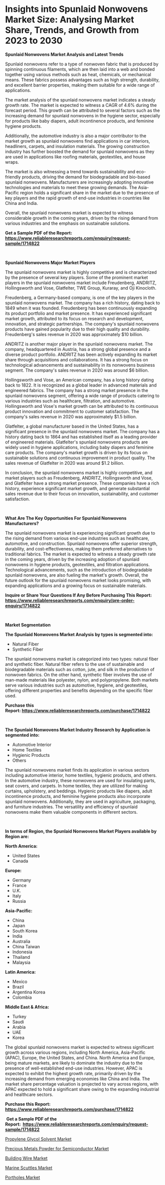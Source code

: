 <p><h1>Insights into Spunlaid Nonwovens Market Size: Analysing Market Share, Trends, and Growth from 2023 to 2030</h1></p><p><strong>Spunlaid Nonwovens Market Analysis and Latest Trends</strong></p>
<p><p>Spunlaid nonwovens refer to a type of nonwoven fabric that is produced by spinning continuous filaments, which are then laid into a web and bonded together using various methods such as heat, chemicals, or mechanical means. These fabrics possess advantages such as high strength, durability, and excellent barrier properties, making them suitable for a wide range of applications.</p><p>The market analysis of the spunlaid nonwovens market indicates a steady growth rate. The market is expected to witness a CAGR of 4.6% during the forecast period. This growth can be attributed to several factors such as the increasing demand for spunlaid nonwovens in the hygiene sector, especially for products like baby diapers, adult incontinence products, and feminine hygiene products.</p><p>Additionally, the automotive industry is also a major contributor to the market growth as spunlaid nonwovens find applications in car interiors, headliners, carpets, and insulation materials. The growing construction industry has further boosted the demand for spunlaid nonwovens as they are used in applications like roofing materials, geotextiles, and house wraps.</p><p>The market is also witnessing a trend towards sustainability and eco-friendly products, driving the demand for biodegradable and bio-based spunlaid nonwovens. Manufacturers are increasingly adopting innovative technologies and materials to meet these growing demands. The Asia-Pacific region holds a significant share in the market due to the presence of key players and the rapid growth of end-use industries in countries like China and India.</p><p>Overall, the spunlaid nonwovens market is expected to witness considerable growth in the coming years, driven by the rising demand from various industries and the emphasis on sustainable solutions.</p></p>
<p><strong>Get a Sample PDF of the Report:&nbsp; <a href="https://www.reliableresearchreports.com/enquiry/request-sample/1714822">https://www.reliableresearchreports.com/enquiry/request-sample/1714822</a></strong></p>
<p>&nbsp;</p>
<p><strong>Spunlaid Nonwovens Major Market Players</strong></p>
<p><p>The spunlaid nonwovens market is highly competitive and is characterized by the presence of several key players. Some of the prominent market players in the spunlaid nonwovens market include Freudenberg, ANDRITZ, Hollingsworth and Vose, Glatfelter, TWE Group, Kuraray, and Oji Kinocloth.</p><p>Freudenberg, a Germany-based company, is one of the key players in the spunlaid nonwovens market. The company has a rich history, dating back to 1849 when it was founded. Freudenberg has been continuously expanding its product portfolio and market presence. It has experienced significant market growth, attributed to its focus on research and development, innovation, and strategic partnerships. The company's spunlaid nonwovens products have gained popularity due to their high quality and durability. Freudenberg's sales revenue in 2020 was approximately $10 billion.</p><p>ANDRITZ is another major player in the spunlaid nonwovens market. The company, headquartered in Austria, has a strong global presence and a diverse product portfolio. ANDRITZ has been actively expanding its market share through acquisitions and collaborations. It has a strong focus on technological advancements and sustainability in its nonwovens business segment. The company's sales revenue in 2020 was around $6 billion.</p><p>Hollingsworth and Vose, an American company, has a long history dating back to 1822. It is recognized as a global leader in advanced materials and engineered fabrics. The company has a strong market presence in the spunlaid nonwovens segment, offering a wide range of products catering to various industries such as healthcare, filtration, and automotive. Hollingsworth and Vose's market growth can be attributed to its continuous product innovation and commitment to customer satisfaction. The company's sales revenue in 2020 was approximately $1.5 billion.</p><p>Glatfelter, a global manufacturer based in the United States, has a significant presence in the spunlaid nonwovens market. The company has a history dating back to 1864 and has established itself as a leading provider of engineered materials. Glatfelter's spunlaid nonwovens products are widely used in hygiene applications, including baby diapers and feminine care products. The company's market growth is driven by its focus on sustainable solutions and continuous improvement in product quality. The sales revenue of Glatfelter in 2020 was around $1.2 billion.</p><p>In conclusion, the spunlaid nonwovens market is highly competitive, and market players such as Freudenberg, ANDRITZ, Hollingsworth and Vose, and Glatfelter have a strong market presence. These companies have a rich history, experience significant market growth, and generate substantial sales revenue due to their focus on innovation, sustainability, and customer satisfaction.</p></p>
<p>&nbsp;</p>
<p><strong>What Are The Key Opportunities For Spunlaid Nonwovens Manufacturers?</strong></p>
<p><p>The spunlaid nonwovens market is experiencing significant growth due to the rising demand from various end-use industries such as healthcare, automotive, and construction. Spunlaid nonwovens offer superior strength, durability, and cost-effectiveness, making them preferred alternatives to traditional fabrics. The market is expected to witness a steady growth rate in the coming years, driven by the increasing adoption of spunlaid nonwovens in hygiene products, geotextiles, and filtration applications. Technological advancements, such as the introduction of biodegradable spunlaid nonwovens, are also fueling the market's growth. Overall, the future outlook for the spunlaid nonwovens market looks promising, with expanding applications and a growing focus on sustainable materials.</p></p>
<p><strong>Inquire or Share Your Questions If Any Before Purchasing This Report: <a href="https://www.reliableresearchreports.com/enquiry/pre-order-enquiry/1714822">https://www.reliableresearchreports.com/enquiry/pre-order-enquiry/1714822</a></strong></p>
<p>&nbsp;</p>
<p><strong>Market Segmentation</strong></p>
<p><strong>The Spunlaid Nonwovens Market Analysis by types is segmented into:</strong></p>
<p><ul><li>Natural Fiber</li><li>Synthetic Fiber</li></ul></p>
<p><p>The spunlaid nonwovens market is categorized into two types: natural fiber and synthetic fiber. Natural fiber refers to the use of sustainable and biodegradable materials such as cotton, jute, and silk in the production of nonwoven fabrics. On the other hand, synthetic fiber involves the use of man-made materials like polyester, nylon, and polypropylene. Both markets serve various industries such as automotive, hygiene, and geotextiles, offering different properties and benefits depending on the specific fiber used.</p></p>
<p><strong>Purchase this Report:&nbsp;<a href="https://www.reliableresearchreports.com/purchase/1714822">https://www.reliableresearchreports.com/purchase/1714822</a></strong></p>
<p>&nbsp;</p>
<p><strong>The Spunlaid Nonwovens Market Industry Research by Application is segmented into:</strong></p>
<p><ul><li>Automotive Interior</li><li>Home Textiles</li><li>Hygienic Products</li><li>Others</li></ul></p>
<p><p>The spunlaid nonwovens market finds its application in various sectors including automotive interior, home textiles, hygienic products, and others. In the automotive industry, these nonwovens are used for insulating parts, seat covers, and carpets. In home textiles, they are utilized for making curtains, upholstery, and beddings. Hygienic products like diapers, adult incontinence products, and feminine hygiene products also incorporate spunlaid nonwovens. Additionally, they are used in agriculture, packaging, and furniture industries. The versatility and efficiency of spunlaid nonwovens make them valuable components in different sectors.</p></p>
<p>&nbsp;</p>
<p><strong>In terms of Region, the Spunlaid Nonwovens Market Players available by Region are:</strong></p>
<p>
    <p> <strong> North America: </strong>
        <ul>
            <li>United States</li>
            <li>Canada</li>
        </ul>
        </p> 
    <p> <strong> Europe: </strong>
        <ul>
            <li>Germany</li>
            <li>France</li>
            <li>U.K.</li>
            <li>Italy</li>
            <li>Russia</li>
        </ul>
        </p> 
    <p> <strong> Asia-Pacific: </strong>
        <ul>
            <li>China</li>
            <li>Japan</li>
            <li>South Korea</li>
            <li>India</li>
            <li>Australia</li>
            <li>China Taiwan</li>
            <li>Indonesia</li>
            <li>Thailand</li>
            <li>Malaysia</li>
        </ul>
        </p> 
    <p> <strong> Latin America: </strong>
        <ul>
            <li>Mexico</li>
            <li>Brazil</li>
            <li>Argentina Korea</li>
            <li>Colombia</li>
        </ul>
        </p> 
    <p> <strong> Middle East & Africa: </strong>
        <ul>
            <li>Turkey</li>
            <li>Saudi</li>
            <li>Arabia</li>
            <li>UAE</li>
            <li>Korea</li>
        </ul>
    </p>
    </p>
<p><p>The global spunlaid nonwovens market is expected to witness significant growth across various regions, including North America, Asia-Pacific (APAC), Europe, the United States, and China. North America and Europe, being mature markets, are likely to dominate the industry due to the presence of well-established end-use industries. However, APAC is expected to exhibit the highest growth rate, primarily driven by the increasing demand from emerging economies like China and India. The market share percentage valuation is projected to vary across regions, with APAC expected to hold a significant share owing to the expanding industrial and healthcare sectors.</p></p>
<p><strong>Purchase this Report: <a href="https://www.reliableresearchreports.com/purchase/1714822">https://www.reliableresearchreports.com/purchase/1714822</a></strong></p>
<p>&nbsp;<strong>Get a Sample PDF of the Report:&nbsp;&nbsp;<a href="https://www.reliableresearchreports.com/enquiry/request-sample/1714822">https://www.reliableresearchreports.com/enquiry/request-sample/1714822</a></strong></p>
<p><strong></strong></p>
<p><p><a href="https://www.linkedin.com/pulse/propylene-glycol-solvent-market-size-share-global-analysis-igopf/">Propylene Glycol Solvent Market</a></p><p><a href="https://medium.com/@henrywheeler53/precious-metals-powder-for-semiconductor-market-comprehensive-assessment-by-type-application-and-da5a4edd2752">Precious Metals Powder for Semiconductor Market</a></p><p><a href="https://medium.com/@nicholasgarcia1914/building-wire-market-trends-and-market-analysis-forecasted-for-period-2023-2030-71758b860cfe">Building Wire Market</a></p><p><a href="https://github.com/sndrkn/Market-Research-Report-List-1/blob/main/marine-scuttles-market.md">Marine Scuttles Market</a></p><p><a href="https://github.com/amae102299/Market-Research-Report-List-1/blob/main/portholes-market.md">Portholes Market</a></p></p>